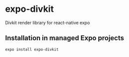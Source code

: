 # expo-divkit

Divkit render library for react-native expo

## Installation in managed Expo projects

`expo install expo-divkit`
